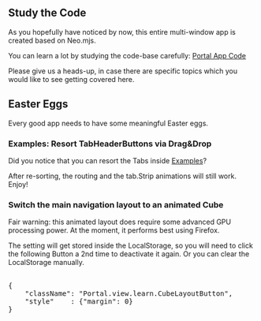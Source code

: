 ## Study the Code

As you hopefully have noticed by now, this entire multi-window app is created based on Neo.mjs.

You can learn a lot by studying the code-base carefully:
<a target="_blank" href="https://github.com/neomjs/neo/tree/dev/apps/portal">Portal App Code</a>

Please give us a heads-up, in case there are specific topics which you would like to see
getting covered here.

## Easter Eggs

Every good app needs to have some meaningful Easter eggs.

### Examples: Resort TabHeaderButtons via Drag&Drop

Did you notice that you can resort the Tabs inside <a href="#/examples">Examples</a>?

After re-sorting, the routing and the tab.Strip animations will still work. Enjoy!

### Switch the main navigation layout to an animated Cube

Fair warning: this animated layout does require some advanced GPU processing power.
At the moment, it performs best using Firefox.

The setting will get stored inside the LocalStorage,
so you will need to click the following Button a 2nd time to deactivate it again.
Or you can clear the LocalStorage manually.</br></br>

<pre data-neo-component>
{
    "className": "Portal.view.learn.CubeLayoutButton",
    "style"    : {"margin": 0}
}
</pre>
